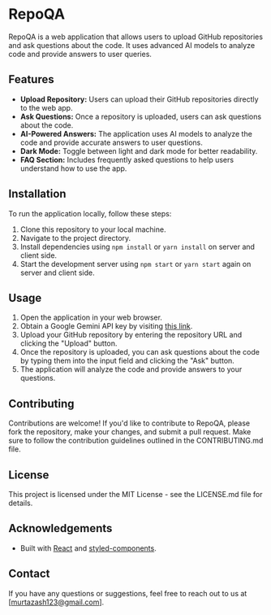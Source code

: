 # RepoQA

RepoQA is a web application that allows users to upload GitHub repositories and ask questions about the code. It uses advanced AI models to analyze code and provide answers to user queries.

## Features

- **Upload Repository:** Users can upload their GitHub repositories directly to the web app.
- **Ask Questions:** Once a repository is uploaded, users can ask questions about the code.
- **AI-Powered Answers:** The application uses AI models to analyze the code and provide accurate answers to user questions.
- **Dark Mode:** Toggle between light and dark mode for better readability.
- **FAQ Section:** Includes frequently asked questions to help users understand how to use the app.

## Installation

To run the application locally, follow these steps:

1. Clone this repository to your local machine.
2. Navigate to the project directory.
3. Install dependencies using `npm install` or `yarn install` on server and client side.
4. Start the development server using `npm start` or `yarn start` again on server and client side.

## Usage

1. Open the application in your web browser.
2. Obtain a Google Gemini API key by visiting [this link](https://aistudio.google.com/app/apikey).
3. Upload your GitHub repository by entering the repository URL and clicking the "Upload" button.
4. Once the repository is uploaded, you can ask questions about the code by typing them into the input field and clicking the "Ask" button.
5. The application will analyze the code and provide answers to your questions.



## Contributing

Contributions are welcome! If you'd like to contribute to RepoQA, please fork the repository, make your changes, and submit a pull request. Make sure to follow the contribution guidelines outlined in the CONTRIBUTING.md file.

## License

This project is licensed under the MIT License - see the LICENSE.md file for details.

## Acknowledgements

- Built with [React](https://reactjs.org) and [styled-components](https://styled-components.com).

## Contact

If you have any questions or suggestions, feel free to reach out to us at [murtazash123@gmail.com].

